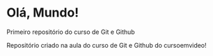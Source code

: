 # Olá, Mundo!
 Primeiro repositório do curso de Git e Github

 Repositório criado na aula do curso de Git e Github do cursoemvideo!
